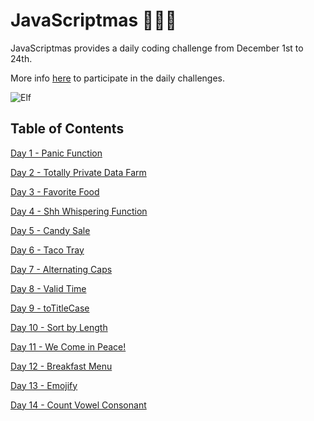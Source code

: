 # JavaScriptmas 🎄🎄🎄

JavaScriptmas provides a daily coding challenge from December 1st to 24th.

More info [here](https://scrimba.com/learn/javascriptmas) to participate in the daily challenges.

![Elf](https://media.giphy.com/media/oBTCwXvs0SUNO/giphy.gif)

## Table of Contents

[Day 1 - Panic Function](day1_panic_function/README.md)

[Day 2 - Totally Private Data Farm](day2_totally_private_data_farm/README.md)

[Day 3 - Favorite Food](day3_favorite_food/README.md)

[Day 4 - Shh Whispering Function](day4_shh_whispering_function/README.md)

[Day 5 - Candy Sale](day5_candy_sale/README.md)

[Day 6 - Taco Tray](day6_taco_tray/README.md)

[Day 7 - Alternating Caps](day7_alternating_caps/README.md)

[Day 8 - Valid Time](day8_valid_time/README.md)

[Day 9 - toTitleCase](day9_to_title_case/README.md)

[Day 10 - Sort by Length](day10_sort_by_length/README.md)

[Day 11 - We Come in Peace!](day11_we_come_in_peace/README.md)

[Day 12 - Breakfast Menu](day12_breakfast_menu/README.md)

[Day 13 - Emojify](day13_emojify/README.md)

[Day 14 - Count Vowel Consonant](day14_count_vowel_consonant/README.md)